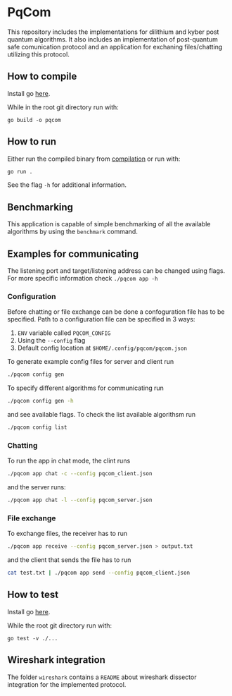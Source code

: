 # PqCom

This repository includes the implementations for dilithium and kyber post quantum algorithms. It also includes an implementation of post-quantum safe comunication protocol and an application for exchaning files/chatting utilizing this protocol.

## How to compile

Install go [here](https://go.dev/doc/install).

While in the root git directory run with:

```
go build -o pqcom
```

## How to run

Either run the compiled binary from [compilation](#how-to-build) or run with:

```sh
go run .
```

See the flag `-h` for additional information.

## Benchmarking

This application is capable of simple benchmarking of all the available algorithms by using the `benchmark` command.

## Examples for communicating

The listening port and target/listening address can be changed using flags. For more specific information check `./pqcom app -h`

### Configuration

Before chatting or file exchange can be done a confoguration file has to be specified. Path to a configuration file can be specified in 3 ways:

1. `ENV` variable called `PQCOM_CONFIG`
2. Using the `--config` flag
3. Default config location at `$HOME/.config/pqcom/pqcom.json`

To generate example config files for server and client run

```sh
./pqcom config gen
```

To specify different algorithms for communicating run

```sh
./pqcom config gen -h
```

and see available flags. To check the list available algorithsm run

```sh
./pqcom config list
```

### Chatting

To run the app in chat mode, the clint runs

```sh
./pqcom app chat -c --config pqcom_client.json
```

and the server runs:

```sh
./pqcom app chat -l --config pqcom_server.json
```

### File exchange

To exchange files, the receiver has to run

```sh
./pqcom app receive --config pqcom_server.json > output.txt
```

and the client that sends the file has to run

```sh
cat test.txt | ./pqcom app send --config pqcom_client.json
```

## How to test

Install go [here](https://go.dev/doc/install).

While the root git directory run with:

```
go test -v ./...
```

## Wireshark integration

The folder `wireshark` contains a `README` about wireshark dissector integration for the implemented protocol.
